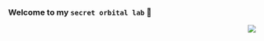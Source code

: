 ### Welcome to my `secret orbital lab` 👋

<img align=right src='https://github.githubassets.com/images/mona-whisper.gif'/>
